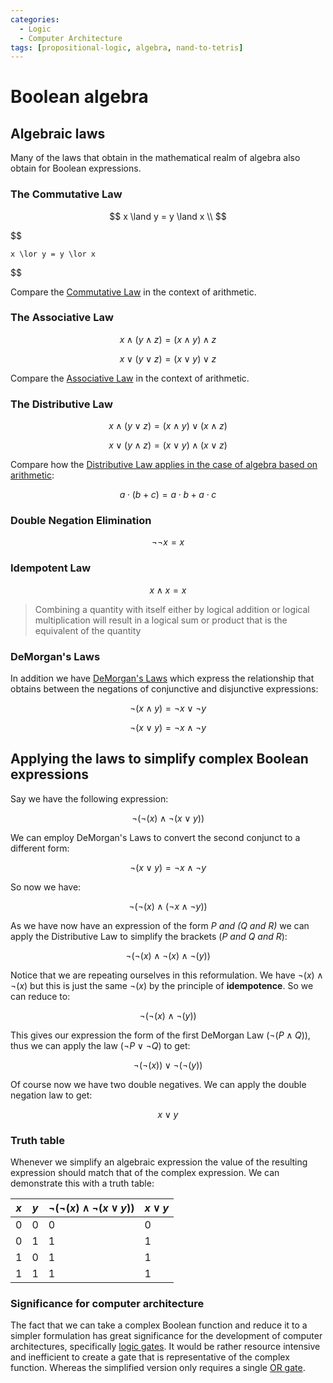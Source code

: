 ```yaml
---
categories:
  - Logic
  - Computer Architecture
tags: [propositional-logic, algebra, nand-to-tetris]
---
```


# Boolean algebra

## Algebraic laws

Many of the laws that obtain in the mathematical realm of algebra also obtain
for Boolean expressions.

### The Commutative Law

$$
    x \land y = y \land x \\
$$

$$

    x \lor y = y \lor x
$$

Compare the
[Commutative Law](/Mathematics/Prealgebra/Whole_numbers.md#the-commutative-property)
in the context of arithmetic.

### The Associative Law

$$
    x   \land (y \land z) = (x \land y) \land z
$$

$$
    x   \lor (y \lor z) = (x \lor y) \lor z
$$

Compare the
[Associative Law](/Mathematics/Prealgebra/Whole_numbers.md#the-associative-property)
in the context of arithmetic.

### The Distributive Law

$$
    x \land (y \lor z) = (x \land y) \lor (x \land z)
$$

$$
    x \lor (y \land z) = (x \lor y) \land (x \lor z)
$$

Compare how the
[Distributive Law applies in the case of algebra based on arithmetic](/Mathematics/Prealgebra/Distributivity.md):

$$
    a \cdot (b + c) = a \cdot b + a \cdot c
$$

### Double Negation Elimination

$$
    \lnot \lnot x = x
$$

### Idempotent Law

$$
    x \land x = x
$$

> Combining a quantity with itself either by logical addition or logical
> multiplication will result in a logical sum or product that is the equivalent
> of the quantity

### DeMorgan's Laws

In addition we have
[DeMorgan's Laws](/Logic/Laws_and_theorems.md/DeMorgan's_Laws.md) which express
the relationship that obtains between the negations of conjunctive and
disjunctive expressions:

$$
\lnot(x \land y)  = \lnot x \lor \lnot y
$$

$$
    \lnot (x \lor y) = \lnot x \land \lnot y
$$

## Applying the laws to simplify complex Boolean expressions

Say we have the following expression:

$$
    \lnot(\lnot(x) \land \lnot (x \lor y))
$$

We can employ DeMorgan's Laws to convert the second conjunct to a different
form:

$$
    \lnot (x \lor y) = \lnot x \land \lnot y
$$

So now we have:

$$
    \lnot(\lnot(x) \land (\lnot x \land \lnot y ))
$$

As we have now have an expression of the form _P and (Q and R)_ we can apply the
Distributive Law to simplify the brackets (_P and Q and R_):

$$
    \lnot( \lnot(x) \land \lnot(x) \land \lnot(y))
$$

Notice that we are repeating ourselves in this reformulation. We have
$\lnot(x) \land \lnot(x)$ but this is just the same $\lnot(x)$ by the principle
of **idempotence**. So we can reduce to:

$$
    \lnot(\lnot(x) \land \lnot(y))
$$

This gives our expression the form of the first DeMorgan Law
($\lnot (P \land Q)$), thus we can apply the law ($\lnot P \lor \lnot Q$) to
get:

$$
\lnot(\lnot(x)) \lor \lnot(\lnot(y))
$$

Of course now we have two double negatives. We can apply the double negation law
to get:

$$
    x \lor y
$$

### Truth table

Whenever we simplify an algebraic expression the value of the resulting
expression should match that of the complex expression. We can demonstrate this
with a truth table:

| $x$ | $y$ | $\lnot(\lnot(x) \land \lnot (x \lor y))$ | $x \lor y$ |
| --- | --- | ---------------------------------------- | ---------- |
| 0   | 0   | 0                                        | 0          |
| 0   | 1   | 1                                        | 1          |
| 1   | 0   | 1                                        | 1          |
| 1   | 1   | 1                                        | 1          |

### Significance for computer architecture

The fact that we can take a complex Boolean function and reduce it to a simpler
formulation has great significance for the development of computer
architectures, specifically
[logic gates](/Electronics_and_Hardware/Digital_circuits/Logic_gates.md). It
would be rather resource intensive and inefficient to create a gate that is
representative of the complex function. Whereas the simplified version only
requires a single
[OR gate](/Electronics_and_Hardware/Digital_circuits/Logic_gates.md#or-gate).
